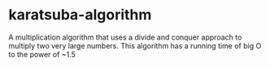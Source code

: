 # karatsuba-algorithm
A multiplication algorithm that uses a divide and conquer approach to multiply two very large numbers. This algorithm has a running time of big O to the power of ~1.5

